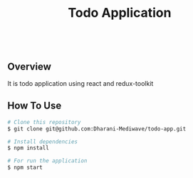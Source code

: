 <!--- md file preview shortcut key is shift + ctrl + V --->

<h1 align="center">
  <br>
  <p>Todo Application</p>
  <br/>
</h1>

## Overview
It is todo application using react and redux-toolkit

## How To Use

```bash
# Clone this repository
$ git clone git@github.com:Dharani-Mediwave/todo-app.git

# Install dependencies
$ npm install

# For run the application
$ npm start

```
